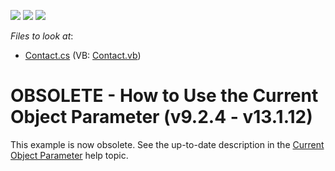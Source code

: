 <!-- default badges list -->
![](https://img.shields.io/endpoint?url=https://codecentral.devexpress.com/api/v1/VersionRange/134076506/12.1.4%2B)
[![](https://img.shields.io/badge/Open_in_DevExpress_Support_Center-FF7200?style=flat-square&logo=DevExpress&logoColor=white)](https://supportcenter.devexpress.com/ticket/details/E1564)
[![](https://img.shields.io/badge/📖_How_to_use_DevExpress_Examples-e9f6fc?style=flat-square)](https://docs.devexpress.com/GeneralInformation/403183)
<!-- default badges end -->
<!-- default file list -->
*Files to look at*:

* [Contact.cs](./CS/CurrentObjectParameter.Module/Contact.cs) (VB: [Contact.vb](./VB/CurrentObjectParameter.Module/Contact.vb))
<!-- default file list end -->
# OBSOLETE - How to Use the Current Object Parameter (v9.2.4 - v13.1.12)


<p>This example is now obsolete. See the up-to-date description in the <a href="http://documentation.devexpress.com/#Xaf/CustomDocument3204">Current Object Parameter</a> help topic.</p>

<br/>


